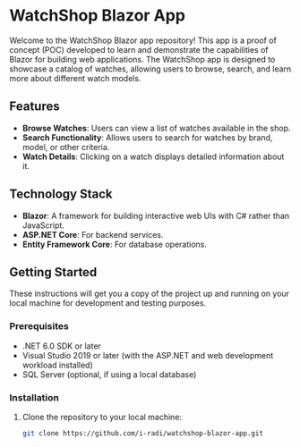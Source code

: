 # WatchShop Blazor App

Welcome to the WatchShop Blazor app repository! This app is a proof of concept (POC) developed to learn and demonstrate the capabilities of Blazor for building web applications. The WatchShop app is designed to showcase a catalog of watches, allowing users to browse, search, and learn more about different watch models.

## Features

- **Browse Watches**: Users can view a list of watches available in the shop.
- **Search Functionality**: Allows users to search for watches by brand, model, or other criteria.
- **Watch Details**: Clicking on a watch displays detailed information about it.

## Technology Stack

- **Blazor**: A framework for building interactive web UIs with C# rather than JavaScript.
- **ASP.NET Core**: For backend services.
- **Entity Framework Core**: For database operations.

## Getting Started

These instructions will get you a copy of the project up and running on your local machine for development and testing purposes.

### Prerequisites

- .NET 6.0 SDK or later
- Visual Studio 2019 or later (with the ASP.NET and web development workload installed)
- SQL Server (optional, if using a local database)

### Installation

1. Clone the repository to your local machine:

   ```bash
   git clone https://github.com/i-radi/watchshop-blazor-app.git
